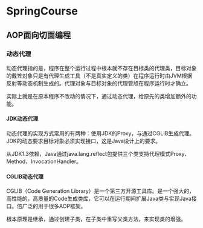 # SpringCourse

## 

## AOP面向切面编程

### 动态代理

动态代理指的是，程序在整个运行过程中根本就不存在目标类的代理类，目标对象的戴笠对象只是有代理生成工具（不是真实定义的类）在程序运行时由JVM根据反射等动态机制生成的。代理对象与目标对象的代理管旭在程序运行时才确立。

实际上就是在原本程序不改动的情况下，通过动态代理，给原先的类增加额外的功能。

#### JDK动态代理

动态代理的实现方式常用的有两种：使用JDK的Proxy，与通过CGLIB生成代理。JDK的动态要求目标对象必须实现接口，这是Java设计上的要求。

从JDK1.3依赖，Java通过java.lang.reflect包提供三个类支持代理模式Proxy、Method、InvocationHandler。

#### CGLIB动态代理

CGLIB（Code Generation Library）是一个第三方开源工具库。是一个强大的，高性能的，高质量的Code生成类库，它可以在运行期间扩展Java类与实现Java接口。倍广泛的用于很多AOP框架。

根本原理是继承，通过创建子类，在子类中重写父类方法，来实现类的增强。
